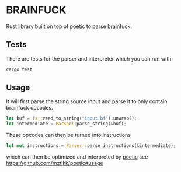 # BRAINFUCK
Rust library built on top of [poetic](https://github.com/mztikk/poetic) to parse [brainfuck](https://esolangs.org/wiki/Brainfuck).

## Tests
There are tests for the parser and interpreter which you can run with:

```Rust
cargo test
```

## Usage
It will first parse the string source input and parse it to only contain brainfuck opcodes.

```Rust
let buf = fs::read_to_string("input.bf").unwrap();
let intermediate = Parser::parse_string(&buf);
```

These opcodes can then be turned into instructions

```Rust
let mut instructions = Parser::parse_instructions(&intermediate);
```

which can then be optimized and interpreted by [poetic](https://github.com/mztikk/poetic) see https://github.com/mztikk/poetic#usage
